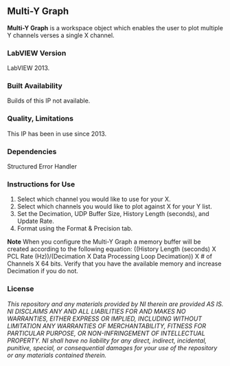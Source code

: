 ## Multi-Y Graph ##

**Multi-Y Graph** is a workspace object which enables the user to plot multiple Y channels verses a single X channel.

### LabVIEW Version ###

LabVIEW 2013.

### Built Availability ###

Builds of this IP not available.

### Quality, Limitations ###

This IP has been in use since 2013.

### Dependencies ###

Structured Error Handler

### Instructions for Use ###

1. Select which channel you would like to use for your X.
2. Select which channels you would like to plot against X for your Y list.
3. Set the Decimation, UDP Buffer Size, History Length (seconds), and Update Rate.
4. Format using the Format & Precision tab.

**Note** When you configure the Multi-Y Graph a memory buffer will be created according to the following equation: ((History Length (seconds) X PCL Rate (Hz))/(Decimation X Data Processing Loop Decimation)) X # of Channels X 64 bits. Verify that you have the available memory and increase Decimation if you do not.

### License ###

*This repository and any materials provided by NI therein are provided AS IS. NI DISCLAIMS ANY AND ALL LIABILITIES FOR AND MAKES NO WARRANTIES, EITHER EXPRESS OR IMPLIED, INCLUDING WITHOUT LIMITATION ANY WARRANTIES OF MERCHANTABILITY, FITNESS FOR  PARTICULAR PURPOSE, OR NON-INFRINGEMENT OF INTELLECTUAL PROPERTY. NI shall have no liability for any direct, indirect, incidental, punitive, special, or consequential damages for your use of the repository or any materials contained therein.*